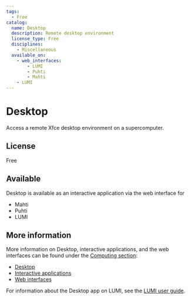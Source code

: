 ```yaml
---
tags:
  - Free
catalog:
  name: Desktop
  description: Remote desktop environment
  license_type: Free
  disciplines:
    - Miscellaneous
  available_on:
    - web_interfaces:
        - LUMI
        - Puhti
        - Mahti
    - LUMI
---
```


# Desktop

Access a remote Xfce desktop environment on a supercomputer.

## License

Free

## Available

Desktop is available as an interactive application via the web interface for

- Mahti
- Puhti
- LUMI

## More information

More information on Desktop, interactive applications, and the web interfaces
can be found under the [Computing section](../computing/index.md):

- [Desktop](../computing/webinterface/desktop.md)
- [Interactive applications](../computing/webinterface/apps.md)
- [Web interfaces](../computing/webinterface/index.md)

For information about the Desktop app on LUMI, see the
[LUMI user guide](https://docs.lumi-supercomputer.eu/runjobs/webui/desktop/).
